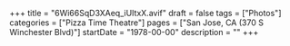 +++
title = "6Wi66SqD3XAeq_iUItxX.avif"
draft = false
tags = ["Photos"]
categories = ["Pizza Time Theatre"]
pages = ["San Jose, CA (370 S Winchester Blvd)"]
startDate = "1978-00-00"
description = ""
+++
